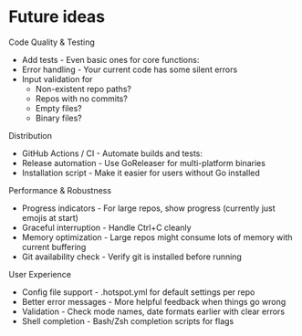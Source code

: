 # Future ideas

Code Quality & Testing

- Add tests - Even basic ones for core functions:
- Error handling - Your current code has some silent errors
- Input validation for
    - Non-existent repo paths?
    - Repos with no commits?
    - Empty files?
    - Binary files?

Distribution

- GitHub Actions / CI - Automate builds and tests:
- Release automation - Use GoReleaser for multi-platform binaries
- Installation script - Make it easier for users without Go installed

Performance & Robustness

- Progress indicators - For large repos, show progress (currently just emojis at start)
- Graceful interruption - Handle Ctrl+C cleanly
- Memory optimization - Large repos might consume lots of memory with current buffering
- Git availability check - Verify git is installed before running

User Experience

- Config file support - .hotspot.yml for default settings per repo
- Better error messages - More helpful feedback when things go wrong
- Validation - Check mode names, date formats earlier with clear errors
- Shell completion - Bash/Zsh completion scripts for flags
